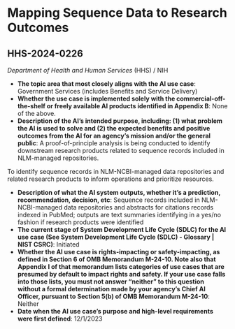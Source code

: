 # Mapping Sequence Data to Research Outcomes
## HHS-2024-0226
_Department of Health and Human Services_ (HHS) / NIH


+ **The topic area that most closely aligns with the AI use case**: Government Services (includes Benefits and Service Delivery)
+ **Whether the use case is implemented solely with the commercial-off-the-shelf or freely available AI products identified in Appendix B**: None of the above.
+ **Description of the AI’s intended purpose, including: (1) what problem the AI is used to solve and (2) the expected benefits and positive outcomes from the AI for an agency’s mission and/or the general public**: A proof-of-principle analysis is being conducted to identify downstream research products related to sequence records included in NLM-managed repositories.

To identify sequence records in NLM-NCBI-managed data repositories and related research products to inform operations and prioritize resources.
+ **Description of what the AI system outputs, whether it’s a prediction, recommendation, decision, etc**: Sequence records included in NLM-NCBI-managed data repositories and abstracts for citations records indexed in PubMed; outputs are text summaries identifying in a yes/no fashion if research products were identified
+ **The current stage of System Development Life Cycle (SDLC) for the AI use case (See System Development Life Cycle (SDLC) - Glossary | NIST CSRC)**: Initiated
+ **Whether the AI use case is rights-impacting or safety-impacting, as defined in Section 6 of OMB Memorandum M-24-10. Note also that Appendix I of that memorandum lists categories of use cases that are presumed by default to impact rights and safety. If your use case falls into those lists, you must not answer “neither” to this question without a formal determination made by your agency’s Chief AI Officer, pursuant to Section 5(b) of OMB Memorandum M-24-10**: Neither
+ **Date when the AI use case’s purpose and high-level requirements were first defined**: 12/1/2023